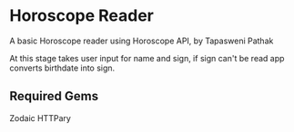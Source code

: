 # Horoscope Reader
A basic Horoscope reader using Horoscope API, by  Tapasweni Pathak 
 
At  this stage takes user input for name and sign, if sign can't be read app converts birthdate into sign. 


## Required Gems 
Zodaic 
HTTPary 